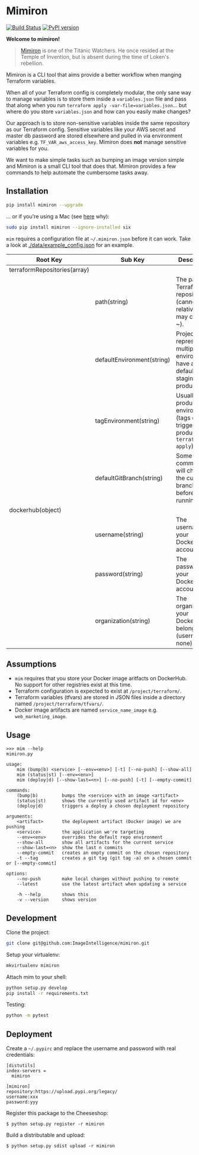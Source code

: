 # Mimiron

[![Build Status](https://travis-ci.org/ImageIntelligence/mimiron.svg?branch=master)](https://travis-ci.org/ImageIntelligence/mimiron)
[![PyPI version](https://badge.fury.io/py/mimiron.svg)](https://badge.fury.io/py/mimiron)

**Welcome to mimiron!**

> [Mimiron](http://www.wowhead.com/npc=33350/mimiron) is one of the Titanic Watchers. He once resided at the Temple of Invention, but is absent during the time of Loken's rebellion.

Mimiron is a CLI tool that aims provide a better workflow when manging Terraform variables.

When all of your Terraform config is completely modular, the only sane way to manage variables is to store them inside a `variables.json` file and pass that along when you run `terraform apply -var-file=variables.json`... but where do you store `variables.json` and how can you easily make changes?

Our approach is to store non-sensitive variables inside the same repository as our Terraform config. Sensitive variables like your AWS secret and master db password are stored elsewhere and pulled in via environment variables e.g. `TF_VAR_aws_access_key`. Mimiron does **not** manage sensitive variables for you.

We want to make simple tasks such as bumping an image version simple and Mimiron is a small CLI tool that does that. Mimiron provides a few commands to help automate the cumbersome tasks away.

## Installation

```bash
pip install mimiron --upgrade
```

... or if you're using a Mac (see [here](https://github.com/pypa/pip/issues/3165) why):

```bash
sudo pip install mimiron --ignore-installed six
```

`mim` requires a configuration file at `~/.mimiron.json` before it can work. Take a look at [./data/example_config.json](./data/example_config.json) for an example.

| Root Key | Sub Key | Description
|-|-|-|
| terraformRepositories(array<object>) | | |
| | path(string) | The path to a Terraform repository (cannot be relative but may contain ~). |
| | defaultEnvironment(string) | Projects representing multiple environments have a default (e.g. staging, production). |
| | tagEnvironment(string) | Usually the production environment (tags can trigger production `terraform apply`). |
| | defaultGitBranch(string) | Some `mim` commands will check if the current branch is this before running. |
| dockerhub(object) | | |
| | username(string) | The username to your DockerHub account. |
| | password(string) | The password to your DockerHub account. |
| | organization(string) | The organization your DockerHub belongs to (username if none). |

## Assumptions

* `mim` requires that you store your Docker image aritfacts on DockerHub. No support for other registries exist at this time.
* Terraform configuration is expected to exist at `/project/terraform/`.
* Terraform variables (tfvars) are stored in JSON files inside a directory named `/project/terraform/tfvars/`.
* Docker image artifacts are named `service_name_image` e.g. `web_marketing_image`.

## Usage

```
>>> mim --help
mimiron.py

usage:
    mim (bump|b) <service> [--env=<env>] [-t] [--no-push] [--show-all]
    mim (status|st) [--env=<env>]
    mim (deploy|d) [--show-last=<n>] [--no-push] [-t] [--empty-commit]

commands:
    (bump|b)         bumps the <service> with an image <artifact>
    (status|st)      shows the currently used artifact id for <env>
    (deploy|d)       triggers a deploy a chosen deployment repository

arguments:
    <artifact>       the deployment artifact (Docker image) we are pushing
    <service>        the application we're targeting
    --env=<env>      overrides the default repo environment
    --show-all       show all artifacts for the current service
    --show-last=<n>  show the last n commits
    --empty-commit   creates an empty commit on the chosen repository
    -t --tag         creates a git tag (git tag -a) on a chosen commit or [--empty-commit]

options:
    --no-push        make local changes without pushing to remote
    --latest         use the latest artifact when updating a service

    -h --help        shows this
    -v --version     shows version
```

## Development

Clone the project:

```bash
git clone git@github.com:ImageIntelligence/mimiron.git
```

Setup your virtualenv:

```bash
mkvirtualenv mimiron
```

Attach mim to your shell:

```bash
python setup.py develop
pip install -r requirements.txt
```

Testing:

```bash
python -m pytest
```

## Deployment

Create a `~/.pypirc` and replace the username and password with real credentials:

```
[distutils]
index-servers =
  mimiron

[mimiron]
repository:https://upload.pypi.org/legacy/
username:xxx
password:yyy
```

Register this package to the Cheeseshop:

```
$ python setup.py register -r mimiron
```

Build a distributable and upload:

```
$ python setup.py sdist upload -r mimiron
```
